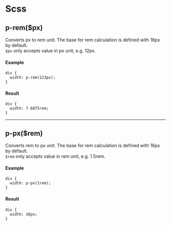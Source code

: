 # Scss

## p-rem($px)
Converts px to rem unit. The base for rem calculation is defined with 16px by default.  
`$px` only accepts value in px unit, e.g. 12px.

#### Example
```
div {
  width: p-rem(123px);
}
```

#### Result
```
div {
  width: 7.6875rem;
}
```

---

## p-px($rem)
Converts rem to px unit. The base for rem calculation is defined with 16px by default.  
`$rem` only accepts value in rem unit, e.g. 1.5rem.

#### Example
```
div {
  width: p-px(1rem);
}
```

#### Result
```
div {
  width: 16px;
}
```